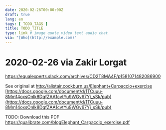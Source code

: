 ```yaml
---
date: 2020-02-26T00:00:00Z
draft: true
lang: en
tags: [ TODO_TAGS ]
title: TODO_TITLE
type: link # image quote video text audio chat
via: "[Who](http://example.com)"
---
```



# 2020-02-26 via Zakir Lorgat
https://equalexperts.slack.com/archives/CD2T8MA4F/p1581071482086900

See original at http://alistair.cockburn.us/Elephant+Carpaccio+exercise
[https://docs.google.com/document/d/1TCuuu-8Mm14oxsOnlk8DqfZAA1cvtYu9WGv67Yj_sSk/pub](https://docs.google.com/document/d/1TCuuu-8Mm14oxsOnlk8DqfZAA1cvtYu9WGv67Yj_sSk/pub)

TODO: Download this PDF https://qualibrate.com/blogElephant_Carpaccio_exercise.pdf
